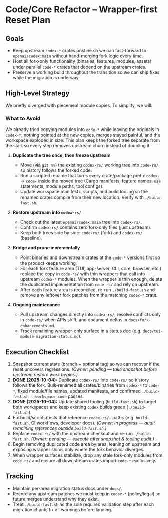 # Code/Core Refactor – Wrapper-first Reset Plan

## Goals

- Keep upstream `codex-*` crates pristine so we can fast-forward to
  `openai/codex:main` without hand-merging fork logic every time.
- Host all fork-only functionality (binaries, features, modules, assets)
  under parallel `code-*` crates that depend on the upstream crates.
- Preserve a working build throughout the transition so we can ship fixes
  while the migration is underway.

## High-Level Strategy

We briefly diverged with piecemeal module copies. To simplify, we will:

### What to Avoid

We already tried copying modules into `code-*` while leaving the originals in `codex-*`; nothing pointed at the new copies, merges stayed painful, and the workspace exploded in size. This plan keeps the forked tree separate from the start so every step removes upstream churn instead of doubling it.

1. **Duplicate the tree once, then freeze upstream**
   - Move (via `git mv`) the existing `codex-rs/` working tree into
     `code-rs/` so history follows the forked code.
   - Run a scripted rename that turns every crate/package prefix
     `codex-` → `code-` inside the moved tree (Cargo manifests, feature
     names, `use` statements, module paths, tool configs).
   - Update workspace manifests, scripts, and build tooling so the renamed
     crates compile from their new location. Verify with `./build-fast.sh`.

2. **Restore upstream into `codex-rs/`**
   - Check out the latest `openai/codex:main` tree into `codex-rs/`.
   - Confirm `codex-rs/` contains zero fork-only files (just upstream).
   - Keep both trees side by side: `code-rs/` (fork) and `codex-rs/`
     (baseline).

3. **Bridge and prune incrementally**
   - Point binaries and downstream crates at the `code-*` versions first so
     the product keeps working.
   - For each fork feature area (TUI, app-server, CLI, core, browser, etc.)
     replace the copy in `code-rs/` with thin wrappers that call into
     upstream `codex-*` modules. When the wrapper is thin enough, delete the
     duplicated implementation from `code-rs/` and rely on upstream.
   - After each feature area is reconciled, re-run `./build-fast.sh` and
     remove any leftover fork patches from the matching `codex-*` crate.

4. **Ongoing maintenance**
   - Pull upstream changes directly into `codex-rs/`, resolve conflicts only
     in `code-rs/` when APIs shift, and document deltas in
     `docs/fork-enhancements.md`.
   - Track remaining wrapper-only surface in a status doc (e.g.
     `docs/tui-module-migration-status.md`).

## Execution Checklist

1. Snapshot current state (branch + optional tag) so we can recover if the
   reset uncovers regressions. *(Owner: pending — take snapshot before
   upstream restore work begins.)*
2. **DONE (2025-10-04):** Duplicate `codex-rs/` into `code-rs/` so history
   follows the fork. Bulk-renamed all crates/binaries from `codex-*` to
   `code-*`, fixed module/file names, updated manifests, and confirmed
   `./build-fast.sh --workspace code` passes.
3. **DONE (2025-10-04):** Update shared tooling (`build-fast.sh`) to target
   both workspaces and keep existing `codex` builds green (`./build-fast.sh`).
4. Fix build/scripts/tests that reference `codex-rs/…` paths (e.g.
   `build-fast.sh`, CI workflows, developer docs). *(Owner: in progress —
   audit remaining references outside `build-fast.sh`.)*
5. Replace `codex-rs/` with the upstream checkout and re-run
   `./build-fast.sh`. *(Owner: pending — execute after snapshot & tooling
   audit.)*
6. Begin removing duplicated code area by area, leaning on upstream and
   exposing wrapper shims only where the fork behavior diverges.
7. When wrapper surfaces stabilize, drop any stale fork-only modules from
   `code-rs/` and ensure all downstream crates import `code-*` exclusively.

## Tracking

- Maintain per-area migration status docs under `docs/`.
- Record any upstream patches we must keep in `codex-*` (policy/legal) so
  future merges understand why they exist.
- Treat `./build-fast.sh` as the sole required validation step after each
  migration chunk; fix all warnings before landing.
